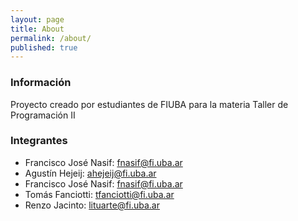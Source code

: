 ```yaml
---
layout: page
title: About
permalink: /about/
published: true
---
```

### Información

Proyecto creado por estudiantes de FIUBA para la materia Taller de Programación II

### Integrantes

- Francisco José Nasif: [fnasif@fi.uba.ar](mailto:fnasif@fi.uba.ar)
- Agustín Hejeij: [ahejeij@fi.uba.ar](mailto:ahejeij@fi.uba.ar)
- Francisco José Nasif: [fnasif@fi.uba.ar](mailto:email@fi.uba.ar)
- Tomás Fanciotti: [tfanciotti@fi.uba.ar](mailto:tfanciotti@fi.uba.ar)
- Renzo Jacinto: [lituarte@fi.uba.ar](mailto:email@fi.uba.ar)
